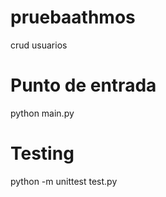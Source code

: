 # pruebaathmos
crud usuarios



# Punto de entrada

python main.py



# Testing

python -m unittest test.py